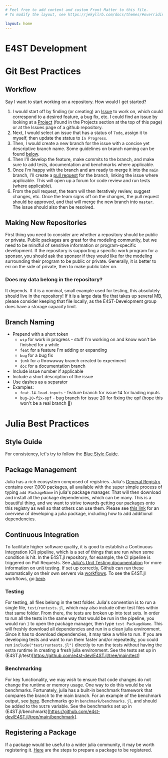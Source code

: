 ```yaml
---
# Feel free to add content and custom Front Matter to this file.
# To modify the layout, see https://jekyllrb.com/docs/themes/#overriding-theme-defaults

layout: home
---
```

E4ST Development
================

# Git Best Practices

## Workflow
Say I want to start working on a repository.  How would I get started? 
1. I would start off by finding (or creating) an [Issue](https://docs.github.com/en/issues/tracking-your-work-with-issues/about-issues) to work on, which could correspond to a desired feature, a bug fix, etc.  I could find an issue by looking at a [Project](https://docs.github.com/en/issues/planning-and-tracking-with-projects/learning-about-projects/about-projects) (found in the Projects section at the top of this page) or at the Issues page of a github repository.
2. Next, I would select an issue that has a status of `Todo`, assign it to myself, then update the status to `In Progress`.
3. Then, I would create a new branch for the issue with a concise yet descriptive branch name.  Some guidelines on branch naming can be found [below](#branch-naming).
4. Then I'll develop the feature, make commits to the branch, and make sure to add tests, documentation and benchmarks where applicable.
5. Once I'm happy with the branch and am ready to merge it into the `main` branch, I'll create a [pull request](https://docs.github.com/en/pull-requests/collaborating-with-pull-requests/proposing-changes-to-your-work-with-pull-requests/about-pull-requests) for the branch, linking the issue where applicable.  This will open up a forum for code review and run tests (where applicable).
6. From the pull request, the team will then iteratively review, suggest changes, etc.  Once the team signs off on the changes, the pull request should be approved, and that will merge the new branch into `master`.  The issue should also then be resolved.

## Making New Repositories
First thing you need to consider are whether a repository should be public or private.  Public packages are great for the modeling community, but we need to be mindful of sensitive information or program-specific development.  If the repository is supporting a specific work program for a sponsor, you should ask the sponsor if they would like for the modeling surrounding their program to be public or private.  Generally, it is better to err on the side of private, then to make public later on.

### Does my data belong in the repository?
It depends.  If it is a nominal, small example used for testing, this absolutely should live in the repository!  If it is a large data file that takes up several MB, please consider keeping that file locally, as the E4ST-Development group does have a storage capacity limit.

## Branch Naming
*  Prepend with a short token
   *  `wip` for work in progress - stuff I'm working on and know won't be finished for a while
   *  `feat` for a feature I'm adding or expanding
   *  `bug` for a bug fix
   *  `junk` for a throwaway branch created to experiment
   *  `doc` for a documentation branch 
*  Include issue number if applicable
*  Include a short description of the issue
*  Use dashes as a separator
*  Examples:
   *  `feat-14-load-inputs` - feature branch for issue 14 for loading inputs
   *  `bug-20-fix-opf` - bug branch for issue 20 for fixing the opf (hope this won't be a real branch :grimacing:)

# Julia Best Practices

## Style Guide
For consistency, let's try to follow the [Blue Style Guide](https://github.com/invenia/BlueStyle).

## Package Management
Julia has a rich ecosystem composed of registries.  Julia's [General Registry](https://github.com/JuliaRegistries/General) contains over 7,000 packages, all available with the super simple process of typing `add PackageName` in julia's package manager.  That will then download and install all the package dependencies, which can be many.  This is a beautiful thing, and we want to strive towards getting our packages onto this registry as well so that others can use them.  Please see [this link](https://julialang.org/contribute/developing_package/#how_to_develop_a_julia_package) for an overview of developing a julia package, including how to add additional dependencies.

## Continuous Integration
To facilitate higher software quality, it is good to establish a Continuous Integration (CI) pipeline, which is a set of things that are run when some condition is hit.
In the E4ST.jl repository, for example, the CI pipeline is triggered on Pull Requests.
See [Julia's Unit Testing documentation](https://docs.julialang.org/en/v1/stdlib/Test/) for more information on unit testing.  If set up correctly, Github can run these automatically on their own servers via [workflows](https://docs.github.com/en/actions/using-workflows/about-workflows).  To see the E4ST.jl workflows, go [here](https://github.com/e4st-dev/E4ST.jl/blob/main/.github/workflows/).

### Testing
For testing, all files belong in the test folder.  Julia's convention is to run a single file, `test/runtests.jl`, which may also include other test files within that same folder.
From there, the tests are broken up into test sets.
In order to run all the tests in the same way that would be run in the pipeline, you would run `]` to open the package manager, then type `test PackageName`.
This will freshly download all dependencies and run in a clean julia environment.
Since it has to download dependencies, it may take a while to run.
If you are developing tests and want to run them faster and/or repeatedly, you could run `include("test/runtests.jl")` directly to run the tests without having the extra runtime in creating a fresh julia environment.
See the tests set up in (E4ST.jl/test)[https://github.com/e4st-dev/E4ST.jl/tree/main/test]

### Benchmarking
For key functionality, we may wish to ensure that code changes do not change the runtime or memory usage.
One way to do this would be via benchmarks.
Fortunately, julia has a built-in benchmark framework that compares the branch to the main branch.
For an example of the benchmark output, see [here](https://github.com/e4st-dev/E4ST.jl/pull/28#issuecomment-1282994388).
Benchmarks go in `benchmark/benchmarks.jl`, and should be added to the `SUITE` variable.
See the benchmarks set up in (E4ST.jl/benchmark)[https://github.com/e4st-dev/E4ST.jl/tree/main/benchmark].

## Registering a Package
If a package would be useful to a wider julia community, it may be worth registering it. 
[Here](https://github.com/JuliaRegistries/Registrator.jl) are the steps to prepare a package to be registered.

